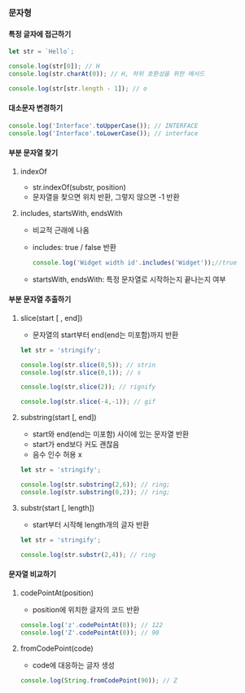 ### 문자형

#### 특정 글자에 접근하기

```javascript
let str = `Hello`;

console.log(str[0]); // H
console.log(str.charAt(0)); // H, 하위 호환성을 위한 메서드

console.log(str[str.length - 1]); // o
```



#### 대소문자 변경하기

```javascript
console.log('Interface'.toUpperCase()); // INTERFACE
console.log('Interface'.toLowerCase()); // interface
```



#### 부분 문자열 찾기

1. indexOf
   - str.indexOf(substr, position)
   - 문자열을 찾으면 위치 반환, 그렇지 않으면 -1 반환

2. includes, startsWith, endsWith

   - 비교적 근래에 나옴

   - includes: true / false 반환

     ```javascript
     console.log('Widget width id'.includes('Widget'));//true
     ```

   - startsWith, endsWith: 특정 문자열로 시작하는지 끝나는지 여부



#### 부분 문자열 추출하기

1. slice(start [ , end])

   - 문자열의 start부터 end(end는 미포함)까지 반환

   ```javascript
   let str = 'stringify';
   
   console.log(str.slice(0,5)); // strin
   console.log(str.slice(0,1)); // s
   
   console.log(str,slice(2)); // rignify
   
   console.log(str.slice(-4,-1)); // gif
   ```

2. substring(start [, end])

   - start와 end(end는 미포함) 사이에 있는 문자열 반환
   - start가 end보다 커도 괜찮음
   - 음수 인수 허용 x

   ```javascript
   let str = 'stringify';
   
   console.log(str.substring(2,6)); // ring;
   console.log(str.substring(6,2)); // ring;
   ```

3. substr(start [, length])

   - start부터 시작해 length개의 글자 반환

   ```javascript
   let str = 'stringify';
   
   console.log(str.substr(2,4)); // ring
   ```



#### 문자열 비교하기

1. codePointAt(position)

   - position에 위치한 글자의 코드 반환

   ```javascript
   console.log('z'.codePointAt(0)); // 122
   console.log('Z'.codePointAt(0)); // 90
   ```

2. fromCodePoint(code)

   - code에 대응하는 글자 생성

   ```javascript
   console.log(String.fromCodePoint(90)); // Z
   ```

   